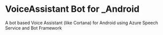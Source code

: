 # VoiceAssistant Bot for _Android
A bot based Voice Assistant (like Cortana) for Android using Azure Speech Service and Bot Framework
